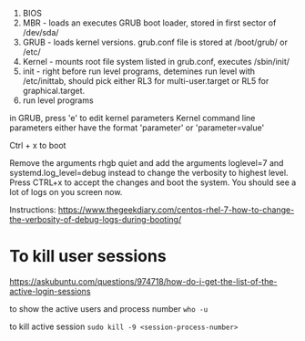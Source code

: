 1. BIOS
2. MBR - loads an executes GRUB boot loader, stored in first sector of /dev/sda/
3. GRUB - loads kernel versions. grub.conf file is stored at /boot/grub/ or /etc/
4. Kernel - mounts root file system listed in grub.conf, executes /sbin/init/
5. init - right before run level programs, detemines run level with /etc/inittab, should pick either RL3 for multi-user.target or RL5 for graphical.target.
6. run level programs


in GRUB, press 'e' to edit kernel parameters
Kernel command line parameters either have the format 'parameter' or 'parameter=value'

Ctrl + x to boot

Remove the arguments rhgb quiet and add the arguments loglevel=7 and systemd.log_level=debug instead to change the verbosity to highest level. Press CTRL+x to accept the changes and boot the system. You should see a lot of logs on you screen now.

Instructions: https://www.thegeekdiary.com/centos-rhel-7-how-to-change-the-verbosity-of-debug-logs-during-booting/




# To kill user sessions

https://askubuntu.com/questions/974718/how-do-i-get-the-list-of-the-active-login-sessions

to show the active users and process number
`who -u `

to kill active session
`sudo kill -9 <session-process-number>`